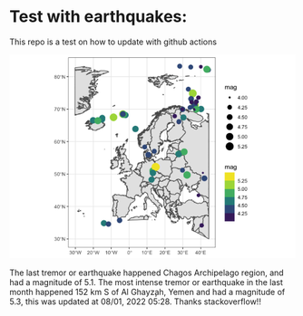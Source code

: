 <!-- README.md is generated from README.Rmd. Please edit that file -->

Test with earthquakes:
======================

This repo is a test on how to update with github actions

![](man/figures/README-unnamed-chunk-2-1.png)

The last tremor or earthquake happened Chagos Archipelago region, and
had a magnitude of 5.1. The most intense tremor or earthquake in the
last month happened 152 km S of Al Ghayz̧ah, Yemen and had a magnitude of
5.3, this was updated at 08/01, 2022 05:28. Thanks stackoverflow!!
